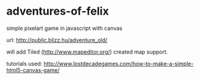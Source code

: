 # adventures-of-felix
simple pixelart game in javascript with canvas

url: http://public.blizz.hu/adventure_old/

will add Tiled (http://www.mapeditor.org/) created map support.

tutorials used: http://www.lostdecadegames.com/how-to-make-a-simple-html5-canvas-game/

